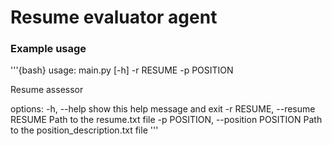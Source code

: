 # Resume evaluator agent

### Example usage

'''{bash}
usage: main.py [-h] -r RESUME -p POSITION

Resume assessor

options:
  -h, --help            show this help message and exit
  -r RESUME, --resume RESUME
                        Path to the resume.txt file
  -p POSITION, --position POSITION
                        Path to the position_description.txt file
'''

